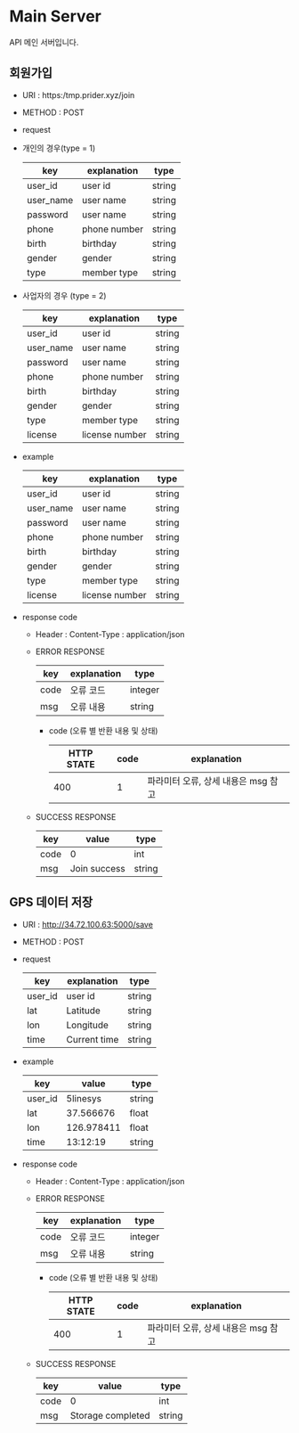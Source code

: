 # Main Server
API 메인 서버입니다.

## 회원가입
- URI : https:/tmp.prider.xyz/join
- METHOD : POST
- request
 
- 개인의 경우(type = 1)
  
    | key | explanation | type |
    |--- |--- |--- |
    | user_id | user id | string |
    | user_name | user name | string |
    | password | user name | string |
    | phone | phone number | string |
    | birth | birthday | string |
    | gender | gender | string |
    | type | member type | string |
    
- 사업자의 경우 (type = 2)

    | key | explanation | type |
    |--- |--- |--- |
    | user_id | user id | string |
    | user_name | user name | string |
    | password | user name | string |
    | phone | phone number | string |
    | birth | birthday | string |
    | gender | gender | string |
    | type | member type | string |
    | license | license number | string |
    
- example

    | key | explanation | type |
    |--- |--- |--- |
    | user_id | user id | string |
    | user_name | user name | string |
    | password | user name | string |
    | phone | phone number | string |
    | birth | birthday | string |
    | gender | gender | string |
    | type | member type | string |
    | license | license number | string |

- response code
    - Header :
        Content-Type : application/json
    - ERROR RESPONSE
    
        |    key   | explanation |   type  |
        | -------- | ----------- |-------- |
        |code| 오류 코드     | integer | 
        |msg | 오류 내용  | string  |
        
        - code (오류 별 반환 내용 및 상태)
        
            | HTTP STATE | code | explanation |
            |----------- | ---------- | ----------- |
            | 400 |1| 파라미터 오류, 상세 내용은 msg 참고 |
    
    - SUCCESS RESPONSE
    
        | key | value | type |
        |--- |--- |--- |
        | code | 0 | int |
        | msg | Join success | string |


## GPS 데이터 저장
- URI : http://34.72.100.63:5000/save
- METHOD : POST
- request
 
    | key | explanation | type |
    |--- |--- |--- |
    | user_id | user id | string |
    | lat | Latitude | string |
    | lon | Longitude | string |
    | time | Current time | string |

- example

    | key | value | type |
    |--- |--- |--- |
    | user_id | 5linesys | string |
    | lat | 37.566676 | float |
    | lon | 126.978411 | float |
    | time | 13:12:19 | string |

- response code
    - Header :
        Content-Type : application/json
    - ERROR RESPONSE
    
        |    key   | explanation |   type  |
        | -------- | ----------- |-------- |
        |code| 오류 코드     | integer | 
        |msg | 오류 내용  | string  |
        
        - code (오류 별 반환 내용 및 상태)
        
            | HTTP STATE | code | explanation |
            |----------- | ---------- | ----------- |
            | 400 |1| 파라미터 오류, 상세 내용은 msg 참고 |
    
    - SUCCESS RESPONSE
    
        | key | value | type |
        |--- |--- |--- |
        | code | 0 | int |
        | msg | Storage completed | string |